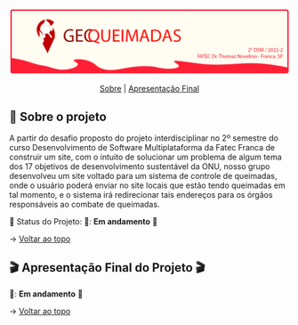<br id="topo">

<p align="center"> <img src="./Banner.png" /></p>

<p align="center">
    <a href="#sobre">Sobre</a>  |     
    <a href="#final">Apresentação Final</a>
</p>

<span id="sobre">

## :bookmark_tabs: Sobre o projeto

A partir do desafio proposto do projeto interdisciplinar no 2º semestre do curso Desenvolvimento de Software Multiplataforma da Fatec Franca de construir um site, com o intuito de solucionar um problema de algum tema dos 17 objetivos de desenvolvimento sustentável da ONU, nosso grupo desenvolveu um site voltado para um sistema de controle de queimadas, onde o usuário poderá enviar no site locais que estão tendo queimadas em tal momento, e o sistema irá redirecionar tais endereços para os órgãos responsáveis ao combate de queimadas.

:pushpin: Status do Projeto: 🚧: **Em andamento** 🚧

→ [Voltar ao topo](#topo)

<span id="final">

## :clapper: Apresentação Final do Projeto :clapper:
    
🚧: **Em andamento** 🚧
    

→ [Voltar ao topo](#topo)
